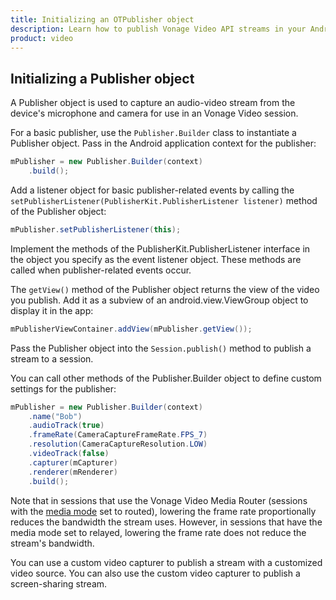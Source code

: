 ```yaml
---
title: Initializing an OTPublisher object
description: Learn how to publish Vonage Video API streams in your Android application. Once you have connected to a session, you can send video, audio, and messages by publishing a stream.
product: video 
---
```


## Initializing a Publisher object

A Publisher object is used to capture an audio-video stream from the device's microphone and camera for use in an Vonage Video session.

For a basic publisher, use the `Publisher.Builder` class to instantiate a Publisher object. Pass in the Android application context for the publisher:

```java
mPublisher = new Publisher.Builder(context)
    .build();
```

Add a listener object for basic publisher-related events by calling the `setPublisherListener(PublisherKit.PublisherListener listener)` method of the Publisher object:

```java
mPublisher.setPublisherListener(this);
```

Implement the methods of the PublisherKit.PublisherListener interface in the object you specify as the event listener object. These methods are called when publisher-related events occur.

The `getView()` method of the Publisher object returns the view of the video you publish. Add it as a subview of an android.view.ViewGroup object to display it in the app:

```java
mPublisherViewContainer.addView(mPublisher.getView());
```

Pass the Publisher object into the `Session.publish()` method to publish a stream to a session.

You can call other methods of the Publisher.Builder object to define custom settings for the publisher:

```java
mPublisher = new Publisher.Builder(context)
    .name("Bob")
    .audioTrack(true)
    .frameRate(CameraCaptureFrameRate.FPS_7)
    .resolution(CameraCaptureResolution.LOW)
    .videoTrack(false)
    .capturer(mCapturer)
    .renderer(mRenderer)
    .build();
```

Note that in sessions that use the Vonage Video Media Router (sessions with the [media mode](/video/guides/create-session#the-media-router-and-media-modes) set to routed), lowering the frame rate proportionally reduces the bandwidth the stream uses. However, in sessions that have the media mode set to relayed, lowering the frame rate does not reduce the stream's bandwidth.

<!--OPT-TODO: [Using a custom video capturer](/developer/guides/audio-video/android/#custom_capturer) -->

You can use a custom video capturer to publish a stream with a customized video source. You can also use the custom video capturer to publish a screen-sharing stream.

<!-- OPT-TODO: [Screen-sharing](/developer/guides/screen-sharing/android/). -->

<!-- OPT-TODO: You can also use a customized audio source for the published stream — see [Using a custom audio driver](/developer/guides/audio-video/android/#audio_driver). -->

